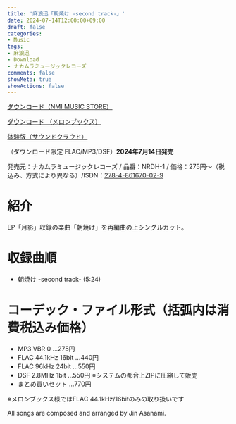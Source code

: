 ```yaml
---
title: '麻浪迅「朝焼け -second track-」'
date: 2024-07-14T12:00:00+09:00
draft: false
categories:
- Music
tags:
- 麻浪迅
- Download
- ナカムラミュージックレコーズ
comments: false
showMeta: true
showActions: false
---
```


[ダウンロード（NMI MUSIC STORE）](https://nmimusic.booth.pm/items/5916436)

[ダウンロード （メロンブックス）](https://www.melonbooks.co.jp/detail/detail.php?product_id=2674946)

[体験版（サウンドクラウド）](https://soundcloud.com/hayatehay/sunrise-colours-second-track-demo)

（ダウンロード限定 FLAC/MP3/DSF）**2024年7月14日発売**

発売元：ナカムラミュージックレコーズ / 品番：NRDH-1 / 価格：275円～（税込み、方式により異なる）/ISDN：[278-4-861670-02-9](https://isdn.jp/2784861670029)

# 紹介
EP「月影」収録の楽曲「朝焼け」を再編曲の上シングルカット。

# 収録曲順
- 朝焼け -second track- (5:24)

# コーデック・ファイル形式（括弧内は消費税込み価格）
- MP3 VBR 0 …275円
- FLAC 44.1kHz 16bit …440円
- FLAC 96kHz 24bit …550円
- DSF 2.8MHz 1bit …550円 ※システムの都合上ZIPに圧縮して販売
- まとめ買いセット …770円

※メロンブックス様ではFLAC 44.1kHz/16bitのみの取り扱いです

All songs are composed and arranged by Jin Asanami.
